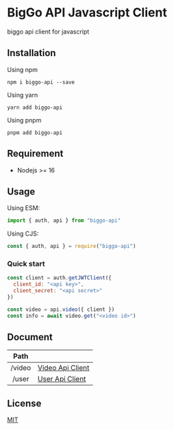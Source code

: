 # BigGo API Javascript Client

biggo api client for javascript

## Installation

Using npm
```shell
npm i biggo-api --save
```

Using yarn
```shell
yarn add biggo-api
```

Using pnpm
```shell
pnpm add biggo-api
```

## Requirement

* Nodejs >= 16

## Usage

Using ESM:
```js
import { auth, api } from "biggo-api"
```

Using CJS:
```js
const { auth, api } = require("biggo-api")
```

### Quick start

```js
const client = auth.getJWTClient({
  client_id: "<api key>",
  client_secret: "<api secret>"
})

const video = api.video({ client })
const info = await video.get("<video id>")
```

## Document

|Path||
|:---:|---|
|/video|[Video Api Client](./packages/api-core/lib/api/video#readme)|
|/user|[User Api Client](./packages/api-core/lib/api/user#readme)|

## License

[MIT](./LICENSE)